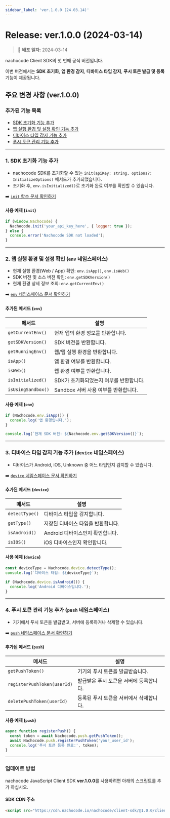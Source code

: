 ```yaml
---
sidebar_label: 'ver.1.0.0 (24.03.14)'
---
```


# Release: ver.1.0.0 (2024-03-14)

> 🔔 **배포 일자:** 2024-03-14

nachocode Client SDK의 첫 번째 공식 버전입니다.

이번 버전에서는 **SDK 초기화**, **앱 환경 감지**, **디바이스 타입 감지**, **푸시 토큰 발급 및 등록** 기능이 제공됩니다.

## 주요 변경 사항 (ver.1.0.0)

### 추가된 기능 목록

- [SDK 초기화 기능 추가](#1-sdk-초기화-기능-추가)
- [앱 실행 환경 및 설정 확인 기능 추가](#2-앱-실행-환경-및-설정-확인-env-네임스페이스)
- [디바이스 타입 감지 기능 추가](#3-디바이스-타입-감지-기능-추가-device-네임스페이스)
- [푸시 토큰 관리 기능 추가](#4-푸시-토큰-관리-기능-추가-push-네임스페이스)

---

### 1. SDK 초기화 기능 추가

- nachocode SDK를 초기화할 수 있는 `init(apiKey: string, options?: InitializeOptions)` 메서드가 추가되었습니다.
- 초기화 후, `env.isInitialized()`로 초기화 완료 여부를 확인할 수 있습니다.

➡️ [`init` 함수 문서 확인하기](../../getting-started)

#### 사용 예제 (`init`)

```javascript
if (window.Nachocode) {
  Nachocode.init('your_api_key_here', { logger: true });
} else {
  console.error('Nachocode SDK not loaded');
}
```

---

### 2. 앱 실행 환경 및 설정 확인 (`env` 네임스페이스)

- 현재 실행 환경(Web / App) 확인: `env.isApp()`, `env.isWeb()`
- SDK 버전 및 소스 버전 확인: `env.getSDKVersion()`
- 현재 환경 상세 정보 조회: `env.getCurrentEnv()`

➡️ [`env` 네임스페이스 문서 확인하기](../../namespaces/env)

#### 추가된 메서드 (`env`)

| 메서드             | 설명                                    |
| ------------------ | --------------------------------------- |
| `getCurrentEnv()`  | 현재 앱의 환경 정보를 반환합니다.       |
| `getSDKVersion()`  | SDK 버전을 반환합니다.                  |
| `getRunningEnv()`  | 웹/앱 실행 환경을 반환합니다.           |
| `isApp()`          | 앱 환경 여부를 반환합니다.              |
| `isWeb()`          | 웹 환경 여부를 반환합니다.              |
| `isInitialized()`  | SDK가 초기화되었는지 여부를 반환합니다. |
| `isUsingSandbox()` | Sandbox 서버 사용 여부를 반환합니다.    |

#### 사용 예제 (`env`)

```javascript
if (Nachocode.env.isApp()) {
  console.log('앱 환경입니다.');
}

console.log(`현재 SDK 버전: ${Nachocode.env.getSDKVersion()}`);
```

---

### 3. 디바이스 타입 감지 기능 추가 (`device` 네임스페이스)

- 디바이스가 Android, iOS, Unknown 중 어느 타입인지 감지할 수 있습니다.

➡️ [`device` 네임스페이스 문서 확인하기](../../namespaces/device)

#### 추가된 메서드 (`device`)

| 메서드         | 설명                               |
| -------------- | ---------------------------------- |
| `detectType()` | 디바이스 타입을 감지합니다.        |
| `getType()`    | 저장된 디바이스 타입을 반환합니다. |
| `isAndroid()`  | Android 디바이스인지 확인합니다.   |
| `isIOS()`      | iOS 디바이스인지 확인합니다.       |

#### 사용 예제 (`device`)

```javascript
const deviceType = Nachocode.device.detectType();
console.log(`디바이스 타입: ${deviceType}`);

if (Nachocode.device.isAndroid()) {
  console.log('Android 디바이스입니다.');
}
```

---

### 4. 푸시 토큰 관리 기능 추가 (`push` 네임스페이스)

- 기기에서 푸시 토큰을 발급받고, 서버에 등록하거나 삭제할 수 있습니다.

➡️ [`push` 네임스페이스 문서 확인하기](../../namespaces/push)

#### 추가된 메서드 (`push`)

| 메서드                      | 설명                                    |
| --------------------------- | --------------------------------------- |
| `getPushToken()`            | 기기의 푸시 토큰을 발급받습니다.        |
| `registerPushToken(userId)` | 발급받은 푸시 토큰을 서버에 등록합니다. |
| `deletePushToken(userId)`   | 등록된 푸시 토큰을 서버에서 삭제합니다. |

#### 사용 예제 (`push`)

```javascript
async function registerPush() {
  const token = await Nachocode.push.getPushToken();
  await Nachocode.push.registerPushToken('your_user_id');
  console.log('푸시 토큰 등록 완료:', token);
}
```

---

### 업데이트 방법

nachocode JavaScript Client SDK **ver.1.0.0**를 사용하려면 아래의 스크립트를 추가 하십시오.

#### SDK CDN 주소

```html
<script src="https://cdn.nachocode.io/nachocode/client-sdk/@1.0.0/client-sdk.min.js"></script>
```
